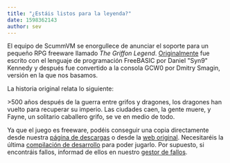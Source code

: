 ```yaml
---
title: "¿Estáis listos para la leyenda?"
date: 1598362143
author: sev
---
```


El equipo de ScummVM se enorgullece de anunciar el soporte para un pequeño RPG freeware llamado <i>The Griffon Legend</i>. [Originalmente](http://syn9.thehideoutgames.com/index_backup.php) fue escrito con el lenguaje de programación FreeBASIC por Daniel "Syn9" Kennedy y después fue convertido a la consola GCW0 por Dmitry Smagin, versión en la que nos basamos.

La historia original relata lo siguiente:

&gt;500 años después de la guerra entre grifos y dragones,
los dragones han vuelto para recuperar su imperio.
Las ciudades caen, la gente muere, y Fayne,
un solitario caballero grifo, se ve en medio de todo.

Ya que el juego es freeware, podéis conseguir una copia directamente desde nuestra [página de descargas](https://www.scummvm.org/games/) o desde la [web original](http://syn9.thehideoutgames.com/index_backup.php?table=griffonlegend). Necesitaréis la última [compilación de desarrollo](https://buildbot.scummvm.org/builds.html) para poder jugarlo. Por supuesto, si encontráis fallos, informad de ellos en nuestro [gestor de fallos](https://bugs.scummvm.org/).
